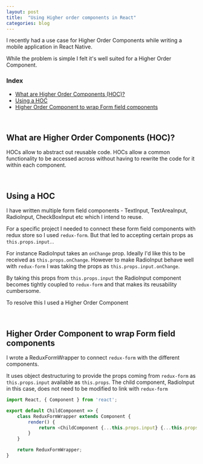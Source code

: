 ```yaml
---
layout: post
title:  "Using Higher order components in React"
categories: blog
---
```


I recently had a use case for Higher Order Components while writing a mobile application in React Native.

While the problem is simple I felt it's well suited for a Higher Order Component.

### Index
- [What are Higher Order Components (HOC)?](#what-are-higher-order-components-hoc)
- [Using a HOC](#using-a-hoc)
- [Higher Order Component to wrap Form field components](#higher-order-component-to-wrap-form-field-components)

<br>

## What are Higher Order Components (HOC)?

HOCs allow to abstract out reusable code. HOCs allow a common functionality to be accessed across without having to rewrite the code for it within each component.

<br>

## Using a HOC

I have written multiple form field components - TextInput, TextAreaInput, RadioInput, CheckBoxInput etc which I intend to reuse.

For a specific project I needed to connect these form field components with redux store so I used `redux-form`. But that led to accepting certain props as `this.props.input.`. 

For instance RadioInput takes an `onChange` prop. Ideally I'd like this to be received as `this.props.onChange`. However to make RadioInput behave well with `redux-form` I was taking the props as `this.props.input.onChange`.

By taking this props from `this.props.input` the RadioInput component becomes tightly coupled to `redux-form` and that makes its reusability cumbersome.

To resolve this I used a Higher Order Component

<br>

## Higher Order Component to wrap Form field components

I wrote a ReduxFormWrapper to connect `redux-form` with the different components. 

It uses object destructuring to provide the props coming from `redux-form` as `this.props.input` available as `this.props`. The child component, RadioInput in this case, does not need to be modified to link with `redux-form`

```javascript
import React, { Component } from 'react';

export default ChildComponent => {
    class ReduxFormWrapper extends Component {
        render() {
            return <ChildComponent {...this.props.input} {...this.props} />
        }
    }

    return ReduxFormWrapper;
}
```